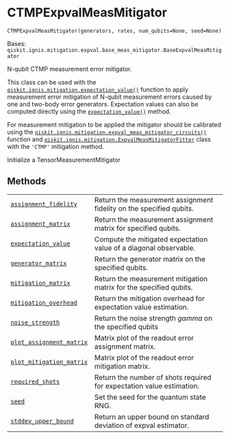 # CTMPExpvalMeasMitigator



`CTMPExpvalMeasMitigator(generators, rates, num_qubits=None, seed=None)`

Bases: `qiskit.ignis.mitigation.expval.base_meas_mitigator.BaseExpvalMeasMitigator`

N-qubit CTMP measurement error mitigator.

This class can be used with the [`qiskit.ignis.mitigation.expectation_value()`](qiskit.ignis.mitigation.expectation_value#qiskit.ignis.mitigation.expectation_value "qiskit.ignis.mitigation.expectation_value") function to apply measurement error mitigation of N-qubit measurement errors caused by one and two-body error generators. Expectation values can also be computed directly using the [`expectation_value()`](qiskit.ignis.mitigation.expectation_value#qiskit.ignis.mitigation.expectation_value "qiskit.ignis.mitigation.expectation_value") method.

For measurement mitigation to be applied the mitigator should be calibrated using the [`qiskit.ignis.mitigation.expval_meas_mitigator_circuits()`](qiskit.ignis.mitigation.expval_meas_mitigator_circuits#qiskit.ignis.mitigation.expval_meas_mitigator_circuits "qiskit.ignis.mitigation.expval_meas_mitigator_circuits") function and [`qiskit.ignis.mitigation.ExpvalMeasMitigatorFitter`](qiskit.ignis.mitigation.ExpvalMeasMitigatorFitter#qiskit.ignis.mitigation.ExpvalMeasMitigatorFitter "qiskit.ignis.mitigation.ExpvalMeasMitigatorFitter") class with the `'CTMP'` mitigation method.

Initialize a TensorMeasurementMitigator

## Methods

|                                                                                                                                                                                                                                                    |                                                                       |
| -------------------------------------------------------------------------------------------------------------------------------------------------------------------------------------------------------------------------------------------------- | --------------------------------------------------------------------- |
| [`assignment_fidelity`](qiskit.ignis.mitigation.CTMPExpvalMeasMitigator.assignment_fidelity#qiskit.ignis.mitigation.CTMPExpvalMeasMitigator.assignment_fidelity "qiskit.ignis.mitigation.CTMPExpvalMeasMitigator.assignment_fidelity")             | Return the measurement assignment fidelity on the specified qubits.   |
| [`assignment_matrix`](qiskit.ignis.mitigation.CTMPExpvalMeasMitigator.assignment_matrix#qiskit.ignis.mitigation.CTMPExpvalMeasMitigator.assignment_matrix "qiskit.ignis.mitigation.CTMPExpvalMeasMitigator.assignment_matrix")                     | Return the measurement assignment matrix for specified qubits.        |
| [`expectation_value`](qiskit.ignis.mitigation.CTMPExpvalMeasMitigator.expectation_value#qiskit.ignis.mitigation.CTMPExpvalMeasMitigator.expectation_value "qiskit.ignis.mitigation.CTMPExpvalMeasMitigator.expectation_value")                     | Compute the mitigated expectation value of a diagonal observable.     |
| [`generator_matrix`](qiskit.ignis.mitigation.CTMPExpvalMeasMitigator.generator_matrix#qiskit.ignis.mitigation.CTMPExpvalMeasMitigator.generator_matrix "qiskit.ignis.mitigation.CTMPExpvalMeasMitigator.generator_matrix")                         | Return the generator matrix on the specified qubits.                  |
| [`mitigation_matrix`](qiskit.ignis.mitigation.CTMPExpvalMeasMitigator.mitigation_matrix#qiskit.ignis.mitigation.CTMPExpvalMeasMitigator.mitigation_matrix "qiskit.ignis.mitigation.CTMPExpvalMeasMitigator.mitigation_matrix")                     | Return the measurement mitigation matrix for the specified qubits.    |
| [`mitigation_overhead`](qiskit.ignis.mitigation.CTMPExpvalMeasMitigator.mitigation_overhead#qiskit.ignis.mitigation.CTMPExpvalMeasMitigator.mitigation_overhead "qiskit.ignis.mitigation.CTMPExpvalMeasMitigator.mitigation_overhead")             | Return the mitigation overhead for expectation value estimation.      |
| [`noise_strength`](qiskit.ignis.mitigation.CTMPExpvalMeasMitigator.noise_strength#qiskit.ignis.mitigation.CTMPExpvalMeasMitigator.noise_strength "qiskit.ignis.mitigation.CTMPExpvalMeasMitigator.noise_strength")                                 | Return the noise strength $gamma$ on the specified qubits             |
| [`plot_assignment_matrix`](qiskit.ignis.mitigation.CTMPExpvalMeasMitigator.plot_assignment_matrix#qiskit.ignis.mitigation.CTMPExpvalMeasMitigator.plot_assignment_matrix "qiskit.ignis.mitigation.CTMPExpvalMeasMitigator.plot_assignment_matrix") | Matrix plot of the readout error assignment matrix.                   |
| [`plot_mitigation_matrix`](qiskit.ignis.mitigation.CTMPExpvalMeasMitigator.plot_mitigation_matrix#qiskit.ignis.mitigation.CTMPExpvalMeasMitigator.plot_mitigation_matrix "qiskit.ignis.mitigation.CTMPExpvalMeasMitigator.plot_mitigation_matrix") | Matrix plot of the readout error mitigation matrix.                   |
| [`required_shots`](qiskit.ignis.mitigation.CTMPExpvalMeasMitigator.required_shots#qiskit.ignis.mitigation.CTMPExpvalMeasMitigator.required_shots "qiskit.ignis.mitigation.CTMPExpvalMeasMitigator.required_shots")                                 | Return the number of shots required for expectation value estimation. |
| [`seed`](qiskit.ignis.mitigation.CTMPExpvalMeasMitigator.seed#qiskit.ignis.mitigation.CTMPExpvalMeasMitigator.seed "qiskit.ignis.mitigation.CTMPExpvalMeasMitigator.seed")                                                                         | Set the seed for the quantum state RNG.                               |
| [`stddev_upper_bound`](qiskit.ignis.mitigation.CTMPExpvalMeasMitigator.stddev_upper_bound#qiskit.ignis.mitigation.CTMPExpvalMeasMitigator.stddev_upper_bound "qiskit.ignis.mitigation.CTMPExpvalMeasMitigator.stddev_upper_bound")                 | Return an upper bound on standard deviation of expval estimator.      |
